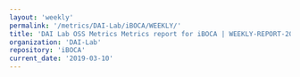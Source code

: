 ```yaml
---
layout: 'weekly'
permalink: '/metrics/DAI-Lab/iBOCA/WEEKLY/'
title: 'DAI Lab OSS Metrics Metrics report for iBOCA | WEEKLY-REPORT-2019-03-10'
organization: 'DAI-Lab'
repository: 'iBOCA'
current_date: '2019-03-10'
---
```


